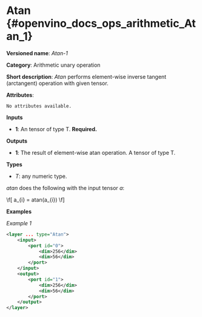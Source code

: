 # Atan  {#openvino_docs_ops_arithmetic_Atan_1}

**Versioned name**: *Atan-1*

**Category**: Arithmetic unary operation 

**Short description**: *Atan* performs element-wise inverse tangent (arctangent) operation with given tensor.

**Attributes**:

    No attributes available.

**Inputs**

* **1**: An tensor of type T. **Required.**

**Outputs**

* **1**: The result of element-wise atan operation. A tensor of type T.

**Types**

* *T*: any numeric type.

*atan* does the following with the input tensor *a*:

\f[
a_{i} = atan(a_{i})
\f]

**Examples**

*Example 1*

```xml
<layer ... type="Atan">
    <input>
        <port id="0">
            <dim>256</dim>
            <dim>56</dim>
        </port>
    </input>
    <output>
        <port id="1">
            <dim>256</dim>
            <dim>56</dim>
        </port>
    </output>
</layer>
```
